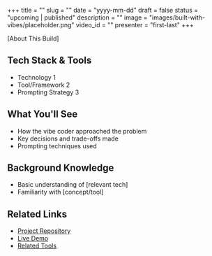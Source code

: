 +++
title = ""
slug = ""
date = "yyyy-mm-dd"
draft = false
status = "upcoming | published"
description = ""
image = "images/built-with-vibes/placeholder.png"
video_id = ""
presenter = "first-last"
+++

[About This Build]

## Tech Stack & Tools

- Technology 1
- Tool/Framework 2
- Prompting Strategy 3

## What You'll See

- How the vibe coder approached the problem
- Key decisions and trade-offs made
- Prompting techniques used

## Background Knowledge

- Basic understanding of [relevant tech]
- Familiarity with [concept/tool]

## Related Links

- [Project Repository](link)
- [Live Demo](link)
- [Related Tools](link)
